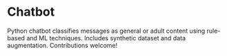 # Chatbot
Python chatbot classifies messages as general or adult content using rule-based and ML techniques. Includes synthetic dataset and data augmentation. Contributions welcome!

